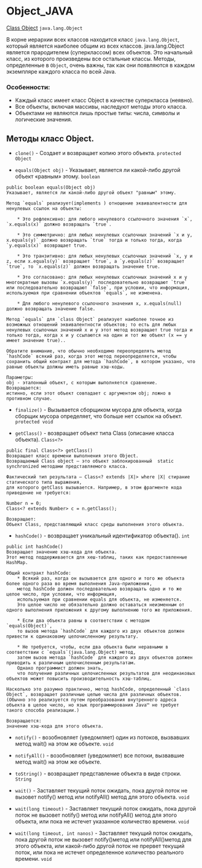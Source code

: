 # Object_JAVA
[Class Object](https://docs.oracle.com/javase/8/docs/api/java/lang/Object.html) `java.lang.Object`

В корне иерархии всех классов находится класс `java.lang.Object`, который является наиболее общим из всех классов. java.lang.Object является прародителем (суперклассом) всех объектов. 
Это начальный класс, из которого произведены все остальные классы. Методы, определенные в `Object`, очень важны, так как они появляются в каждом экземпляре каждого класса по всей Java.


### Особенности:
* Каждый класс имеет класс Object в качестве суперкласса (неявно).
* Все объекты, включая массивы, наследуют методы этого класса.
* Объектами не являются лишь простые типы: числа, символы и логические значения.

## Методы класс Object.

* `clone()` - Создает и возвращает копию этого объекта. `protected Object`

* `equals(Object obj)` - Указывает, является ли какой-либо другой объект «равным» этому. `boolean`

```
public boolean equals(Object obj)
Указывает, является ли какой-либо другой объект "равным" этому.

Метод `equals` реализует(implements ) отношение эквивалентности для ненулевых ссылок на объекты:

	* Это рефлексивно: для любого ненулевого ссылочного значения `x`, `x.equals(x)` должно возвращать `true`.

	* Это симметрично: для любых ненулевых ссылочных значений `x и y, x.equals(y)` должно возвращать `true` тогда и только тогда, когда `y.equals(x)` возвращает true.

	* Это транзитивно: для любых ненулевых ссылочных значений `x, y и z, если x.equals(y)` возвращает `true`, а `y.equals(z)` возвращает `true`, то `x.equals(z)` должен возвращать значение true.

	* Это согласовано: для любых ненулевых ссылочных значений x и y многократные вызовы `x.equals(y)` последовательно возвращают `true` или последовательно возвращают `false`, при условии, что информация, используемая при сравнении объектов `equals`, не изменена.

	* Для любого ненулевого ссылочного значения x, x.equals(null) должно возвращать значение false.

Метод `equals` для `class Object` реализует наиболее точное из возможных отношений эквивалентности объектов; то есть для любых ненулевых ссылочных значений x и y этот метод возвращает true тогда и только тогда, когда x и y ссылаются на один и тот же объект (x == y имеет значение true)..

Обратите внимание, что обычно необходимо переопределять метод `hashCode` всякий раз, когда этот метод переопределяется, чтобы сохранить общий контракт для метода `hashCode`, в котором указано, что равные объекты должны иметь равные хэш-коды.

Параметры:
obj - эталонный объект, с которым выполняется сравнение.
Возвращается:
истинно, если этот объект совпадает с аргументом obj; ложно в противном случае.
```

* `finalize()` - Вызывается сборщиком мусора для объекта, когда сборщик мусора определяет, что больше нет ссылок на объект. `protected void`

* `getClass()` - возвращает объект типа Class (описание класса объекта). `Class<?>`

```
public final Class<?> getClass()
Возвращает класс времени выполнения этого Object.
Возвращаемый Class object — это объект заблокированный  static synchronized методами представляемого класса.

Фактический тип результата — Class<? extends |X|> where |X| стирание статического типа выражения,
для которого getClass вызывается. Например, в этом фрагменте кода приведение не требуется:

Number n = 0;
Class<? extends Number> c = n.getClass();

Возвращает:
Объект Class, представляющий класс среды выполнения этого объекта.
```


* `hashCode()` - возвращает уникальный идентификатор объекта(). `int`

```
public int hashCode()
Возвращает значение хэш-кода для объекта.
Этот метод поддерживается для хеш-таблиц, таких как предоставленные HashMap.

Общий контракт hashCode:
	* Всякий раз, когда он вызывается для одного и того же объекта более одного раза во время выполнения Java-приложения,
	метод hashCode должен последовательно возвращать одно и то же целое число, при условии, что информация,
	используемая при сравнении equals для объекта, не изменяется.
	Это целое число не обязательно должно оставаться неизменным от одного выполнения приложения к другому выполнению того же приложения.

	* Если два объекта равны в соответствии с методом `equals(Object)`,
	то вызов метода `hashCode` для каждого из двух объектов должен привести к одинаковому целочисленному результату.

	* Не требуется, чтобы, если два объекта были неравными в соответствии с `equals`(java.lang.Object) метод,
	затем вызов метода `hashCode` для каждого из двух объектов должен приводить к различным целочисленным результатам.
	Однако программист должен знать,
	что получение различных целочисленных результатов для неодинаковых объектов может повысить производительность хэш-таблиц.

Насколько это разумно практично, метод hashCode, определенный `class Object`, возвращает различные целые числа для различных объектов.
(Обычно это реализуется путем преобразования внутреннего адреса объекта в целое число, но язык программирования Java™ не требует такого способа реализации.)

Возвращается:
значение хэш-кода для этого объекта.
```


* `notify()` - возобновляет (уведомляет) один из потоков, вызвавших метод wait() на этом же объекте. `void`

* `notifyAll()` - возобновляет (уведомляет) все потоки, вызвавшие метод wait() на этом же объекте.

* `toString()` - возвращает представление объекта в виде строки. `String`

* `wait()` - Заставляет текущий поток ожидать, пока другой поток не вызовет notify() метод или notifyAll() метод для этого объекта. `void`

* `wait(long timeout)` - Заставляет текущий поток ожидать, пока другой поток не вызовет notify() метод или notifyAll() метод для этого объекта,
или пока не истечет указанное количество времени. `void`

* `wait(long timeout, int nanos)` - Заставляет текущий поток ожидать, пока другой поток не вызовет notify()метод или notifyAll()метод для этого объекта,
или какой-либо другой поток не прервет текущий поток, или пока не истечет определенное количество реального времени. `void`










